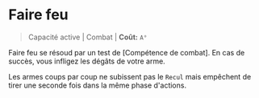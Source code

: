 # Faire feu

> Capacité active \| Combat \| **Coût:** `A°`

Faire feu se résoud par un test de \[Compétence de combat\]. En cas de succès, vous infligez les dégâts de votre arme.

Les armes coups par coup ne subissent pas le `Recul` mais empêchent de tirer une seconde fois dans la même phase d'actions.

